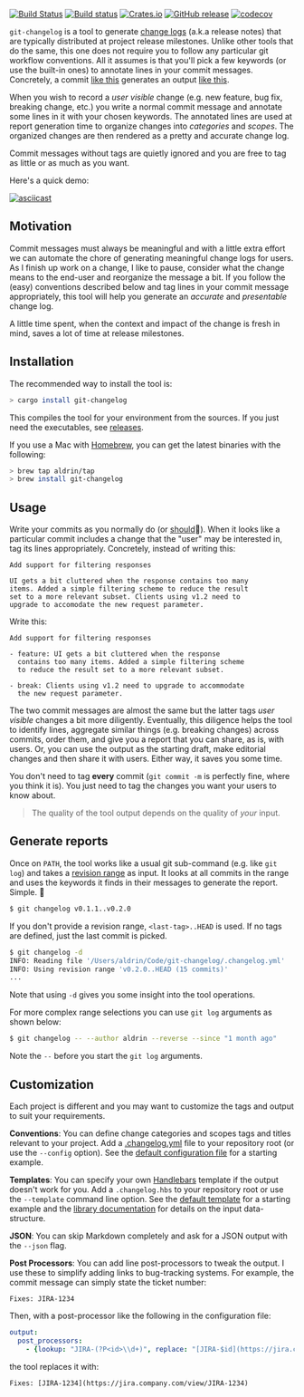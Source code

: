[![Build Status](https://travis-ci.org/aldrin/git-changelog.svg?branch=master)](https://travis-ci.org/aldrin/git-changelog)
[![Build status](https://ci.appveyor.com/api/projects/status/ixcfop3nhjmx3s5v/branch/master?svg=true)](https://ci.appveyor.com/project/aldrin/git-changelog/branch/master)
[![Crates.io](https://img.shields.io/crates/v/git-changelog.svg)](https://crates.io/crates/git-changelog)
[![GitHub release](https://img.shields.io/github/release/aldrin/git-changelog.svg)](https://github.com/aldrin/git-changelog/releases)
[![codecov](https://codecov.io/gh/aldrin/git-changelog/branch/master/graph/badge.svg)](https://codecov.io/gh/aldrin/git-changelog)

`git-changelog` is a tool to generate [change logs] (a.k.a release notes) that are typically
distributed at project release milestones. Unlike other tools that do the same, this one does not
require you to follow any particular git workflow conventions. All it assumes is that you'll pick a
few keywords (or use the built-in ones) to annotate lines in your commit messages. Concretely, a
commit [like this](src/assets/sample-commit.message) generates an output [like
this](src/assets/sample.md).

When you wish to record a *user visible* change (e.g. new feature, bug fix, breaking change, etc.)
you write a normal commit message and annotate some lines in it with your chosen keywords. The
annotated lines are used at report generation time to organize changes into *categories* and
*scopes*. The organized changes are then rendered as a pretty and accurate change log. 

Commit messages without tags are quietly ignored and you are free to tag as little or as much as you
want.

Here's a quick demo:

[![asciicast](https://asciinema.org/a/Jk8A5UEJGkhlalL4gl3HevC7e.png)](https://asciinema.org/a/Jk8A5UEJGkhlalL4gl3HevC7e)

## Motivation

Commit messages must always be meaningful and with a little extra effort we can automate the chore
of generating meaningful change logs for users. As I finish up work on a change, I like to pause,
consider what the change means to the end-user and reorganize the message a bit. If you follow the
(easy) conventions described below and tag lines in your commit message appropriately, this tool
will help you generate an *accurate* and *presentable* change log.

A little time spent, when the context and impact of the change is fresh in mind, saves a lot of time
at release milestones.

## Installation

The recommended way to install the tool is:

```bash
> cargo install git-changelog
```

This compiles the tool for your environment from the sources. If you just need the executables, see
[releases].

If you use a Mac with [Homebrew], you can get the latest binaries with the following:

```bash
> brew tap aldrin/tap
> brew install git-changelog
```

## Usage

Write your commits as you normally do (or [should]🙂). When it looks like a particular commit
includes a change that the "user" may be interested in, tag its lines appropriately. Concretely,
instead of writing this:

```
Add support for filtering responses

UI gets a bit cluttered when the response contains too many
items. Added a simple filtering scheme to reduce the result
set to a more relevant subset. Clients using v1.2 need to
upgrade to accomodate the new request parameter.
```

Write this:

```
Add support for filtering responses

- feature: UI gets a bit cluttered when the response
  contains too many items. Added a simple filtering scheme
  to reduce the result set to a more relevant subset.

- break: Clients using v1.2 need to upgrade to accommodate
  the new request parameter.
```

The two commit messages are almost the same but the latter tags *user visible* changes a bit more
diligently. Eventually, this diligence helps the tool to identify lines, aggregate similar things
(e.g. breaking changes) across commits, order them, and give you a report that you can share, as is,
with users. Or, you can use the output as the starting draft, make editorial changes and then share
it with users. Either way, it saves you some time.

You don't need to tag **every** commit (`git commit -m` is perfectly fine, where you think it is).
You just need to tag the changes you want your users to know about. 

> The quality of the tool output depends on the quality of *your* input.

## Generate reports

Once on `PATH`, the tool works like a usual git sub-command (e.g. like `git log`) and takes a
[revision range] as input. It looks at all commits in the range and uses the keywords it finds in
their messages to generate the report. Simple. 🙂

```bash
$ git changelog v0.1.1..v0.2.0
```

If you don't provide a revision range, `<last-tag>..HEAD` is used. If no tags are defined, just the
last commit is picked.

```bash
$ git changelog -d
INFO: Reading file '/Users/aldrin/Code/git-changelog/.changelog.yml'
INFO: Using revision range 'v0.2.0..HEAD (15 commits)'
...
```

Note that using `-d` gives you some insight into the tool operations. 

For more complex range selections you can use `git log` arguments as shown below:

```bash
$ git changelog -- --author aldrin --reverse --since "1 month ago"
```

Note the `--` before you start the `git log` arguments.

## Customization

Each project is different and you may want to customize the tags and output to suit your
requirements. 

**Conventions**: You can define change categories and scopes tags and titles relevant to your
project. Add a [.changelog.yml] file to your repository root (or use the `--config` option).  See
the [default configuration file](src/assets/changelog.yml) for a starting example.

**Templates**: You can specify your own [Handlebars] template if the output doesn't work for
you. Add a `.changelog.hbs` to your repository root or use the `--template` command line option. See
the [default template](src/assets/changelog.hbs) for a starting example and the [library
documentation] for details on the input data-structure.

**JSON**: You can skip Markdown completely and ask for a JSON output with the `--json` flag.

**Post Processors**: You can add line post-processors to tweak the output. I use these to simplify
adding links to bug-tracking systems. For example, the commit message can simply state the ticket
number:

```
Fixes: JIRA-1234
```

Then, with a post-processor like the following in the configuration file:

```yml
output:
  post_processors:
    - {lookup: "JIRA-(?P<id>\\d+)", replace: "[JIRA-$id](https://jira.company.com/view/JIRA-$id)"}
```

the tool replaces it with:

```
Fixes: [JIRA-1234](https://jira.company.com/view/JIRA-1234)
```

[should]:https://chris.beams.io/posts/git-commit/
[library documentation]: https://docs.rs/git-changelog/0.3.1/changelog/struct.ChangeLog.html
[change logs]: http://keepachangelog.com/
[revision range]: https://git-scm.com/book/en/v2/Git-Tools-Revision-Selection#_commit_ranges
[Handlebars]: http://handlebarsjs.com/
[Homebrew]: https://brew.sh/
[CHANGELOG.md]: CHANGELOG.md
[.changelog.yml]: .changelog.yml
[releases]:https://github.com/aldrin/git-changelog/releases

